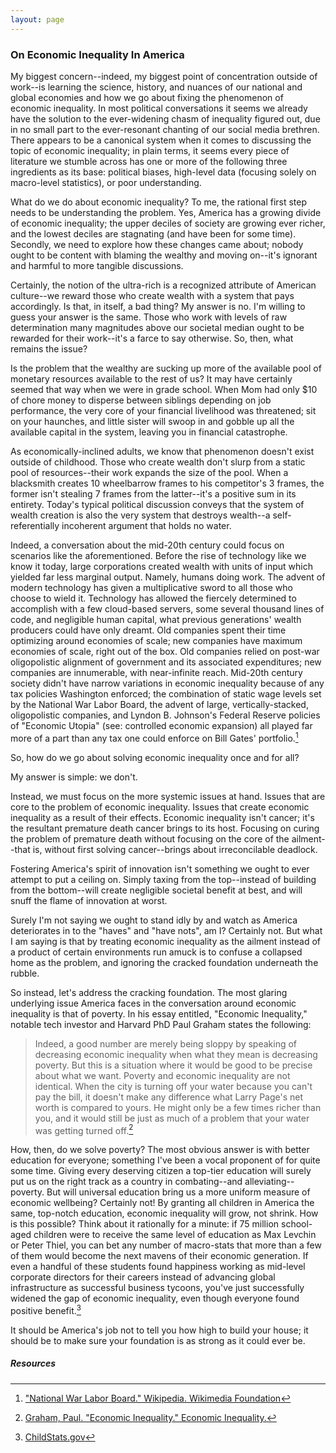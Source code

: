 ```yaml
---
layout: page
---
```


### On Economic Inequality In America

My biggest concern--indeed, my biggest point of concentration outside of work--is learning the science, history, and nuances of our national and global economies and how we go about fixing the phenomenon of economic inequality. In most political conversations it seems we already have the solution to the ever-widening chasm of inequality figured out, due in no small part to the ever-resonant chanting of our social media brethren. There appears to be a canonical system when it comes to discussing the topic of economic inequality; in plain terms, it seems every piece of literature we stumble across has one or more of the following three ingredients as its base: political biases, high-level data (focusing solely on macro-level statistics), or poor understanding.

What do we do about economic inequality? To me, the rational first step needs to be understanding the problem. Yes, America has a growing divide of economic inequality; the upper deciles of society are growing ever richer, and the lowest deciles are stagnating (and have been for some time). Secondly, we need to explore how these changes came about; nobody ought to be content with blaming the wealthy and moving on--it's ignorant and harmful to more tangible discussions.

Certainly, the notion of the ultra-rich is a recognized attribute of American culture--we reward those who create wealth with a system that pays accordingly. Is that, in itself, a bad thing? My answer is no. I'm willing to guess your answer is the same. Those who work with levels of raw determination many magnitudes above our societal median ought to be rewarded for their work--it's a farce to say otherwise. So, then, what remains the issue?

Is the problem that the wealthy are sucking up more of the available pool of monetary resources available to the rest of us? It may have certainly seemed that way when we were in grade school. When Mom had only $10 of chore money to disperse between siblings depending on job performance, the very core of your financial livelihood was threatened; sit on your haunches, and little sister will swoop in and gobble up all the available capital in the system, leaving you in financial catastrophe.

As economically-inclined adults, we know that phenomenon doesn't exist outside of childhood. Those who create wealth don't slurp from a static pool of resources--their work expands the size of the pool. When a blacksmith creates 10 wheelbarrow frames to his competitor's 3 frames, the former isn't stealing 7 frames from the latter--it's a positive sum in its entirety. Today's typical political discussion conveys that the system of wealth creation is also the very system that destroys wealth--a self-referentially incoherent argument that holds no water.

Indeed, a conversation about the mid-20th century could focus on scenarios like the aforementioned. Before the rise of technology like we know it today, large corporations created wealth with units of input which yielded far less marginal output. Namely, humans doing work. The advent of modern technology has given a multiplicative sword to all those who choose to wield it. Technology has allowed the fiercely determined to accomplish with a few cloud-based servers, some several thousand lines of code, and negligible human capital, what previous generations' wealth producers could have only dreamt. Old companies spent their time optimizing around economies of scale; new companies have maximum economies of scale, right out of the box. Old companies relied on post-war oligopolistic alignment of government and its associated expenditures; new companies are innumerable, with near-infinite reach. Mid-20th century society didn't have narrow variations in economic inequality because of any tax policies Washington enforced; the combination of static wage levels set by the National War Labor Board, the advent of large, vertically-stacked, oligopolistic companies, and Lyndon B. Johnson's Federal Reserve policies of "Economic Utopia" (see: controlled economic expansion) all played far more of a part than any tax one could enforce on Bill Gates' portfolio.[^1]

So, how do we go about solving economic inequality once and for all?

My answer is simple: we don't.

Instead, we must focus on the more systemic issues at hand. Issues that are core to the problem of economic inequality. Issues that create economic inequality as a result of their effects. Economic inequality isn't cancer; it's the resultant premature death cancer brings to its host. Focusing on curing the problem of premature death without focusing on the core of the ailment--that is, without first solving cancer--brings about irreconcilable deadlock.

Fostering America's spirit of innovation isn't something we ought to ever attempt to put a ceiling on. Simply taxing from the top--instead of building from the bottom--will create negligible societal benefit at best, and will snuff the flame of innovation at worst.

Surely I'm not saying we ought to stand idly by and watch as America deteriorates in to the "haves" and "have nots", am I? Certainly not. But what I am saying is that by treating economic inequality as the ailment instead of a product of certain environments run amuck is to confuse a collapsed home as the problem, and ignoring the cracked foundation underneath the rubble.

So instead, let's address the cracking foundation. The most glaring underlying issue America faces in the conversation around economic inequality is that of poverty. In his essay entitled, "Economic Inequality," notable tech investor and Harvard PhD Paul Graham states the following:

>Indeed, a good number are merely being sloppy by speaking of decreasing economic inequality when what they mean is decreasing poverty. But this is a situation where it would be good to be precise about what we want. Poverty and economic inequality are not identical. When the city is turning off your water because you can't pay the bill, it doesn't make any difference what Larry Page's net worth is compared to yours. He might only be a few times richer than you, and it would still be just as much of a problem that your water was getting turned off.[^2]

How, then, do we solve poverty? The most obvious answer is with better education for everyone; something I've been a vocal proponent of for quite some time. Giving every deserving citizen a top-tier education will surely put us on the right track as a country in combating--and alleviating--poverty. But will universal education bring us a more uniform measure of economic wellbeing? Certainly not! By granting all children in America the same, top-notch education, economic inequality will grow, not shrink. How is this possible? Think about it rationally for a minute: if 75 million school-aged children were to receive the same level of education as Max Levchin or Peter Thiel, you can bet any number of macro-stats that more than a few of them would become the next mavens of their economic generation. If even a handful of these students found happiness working as mid-level corporate directors for their careers instead of advancing global infrastructure as successful business tycoons, you've just successfully widened the gap of economic inequality, even though everyone found positive benefit.[^3]

It should be America's job not to tell you how high to build your house; it should be to make sure your foundation is as strong as it could ever be.

##### Resources

 [^1]: ["National War Labor Board." Wikipedia. Wikimedia Foundation](https://en.wikipedia.org/wiki/National_War_Labor_Board)
 [^2]: [Graham, Paul. "Economic Inequality." Economic Inequality.](http://paulgraham.com/ineq.html)
 [^3]: [ChildStats.gov](http://www.childstats.gov/AMERICASCHILDREN/tables/pop1.asp)


